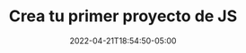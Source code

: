---
title: "Crea tu primer proyecto de JS"
date: 2022-04-21T18:54:50-05:00
description: 'Cómo crear un proyecto de JS desde cero.'
---